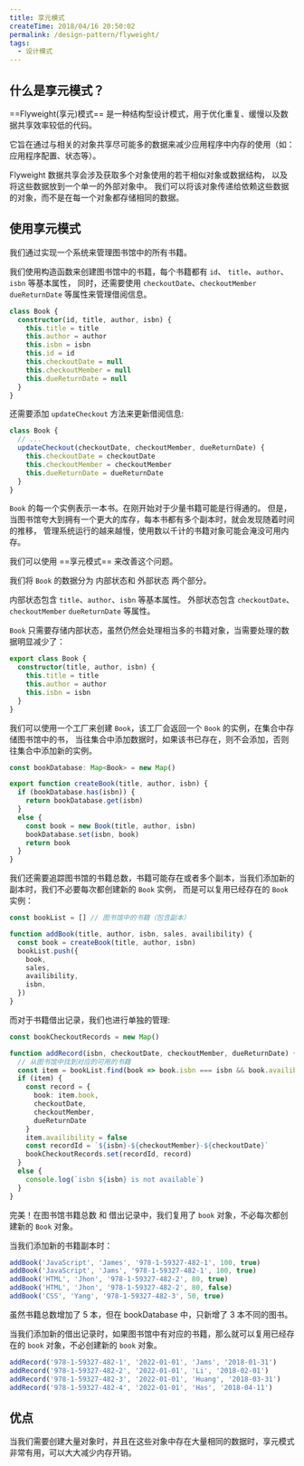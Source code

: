 ```yaml
---
title: 享元模式
createTime: 2018/04/16 20:50:02
permalink: /design-pattern/flyweight/
tags:
  - 设计模式
---
```


## 什么是享元模式？

==Flyweight(享元)模式== 是一种结构型设计模式，用于优化重复、缓慢以及数据共享效率较低的代码。

它旨在通过与相关的对象共享尽可能多的数据来减少应用程序中内存的使用（如：应用程序配置、状态等）。

Flyweight 数据共享会涉及获取多个对象使用的若干相似对象或数据结构，
以及将这些数据放到一个单一的外部对象中。
我们可以将该对象传递给依赖这些数据的对象，而不是在每一个对象都存储相同的数据。

## 使用享元模式

我们通过实现一个系统来管理图书馆中的所有书籍。

我们使用构造函数来创建图书馆中的书籍，每个书籍都有 `id`、 `title`、`author`、`isbn` 等基本属性，
同时，还需要使用 `checkoutDate`、`checkoutMember` `dueReturnDate` 等属性来管理借阅信息。

```ts
class Book {
  constructor(id, title, author, isbn) {
    this.title = title
    this.author = author
    this.isbn = isbn
    this.id = id
    this.checkoutDate = null
    this.checkoutMember = null
    this.dueReturnDate = null
  }
}
```

还需要添加 `updateCheckout` 方法来更新借阅信息:

```ts
class Book {
  // ...
  updateCheckout(checkoutDate, checkoutMember, dueReturnDate) {
    this.checkoutDate = checkoutDate
    this.checkoutMember = checkoutMember
    this.dueReturnDate = dueReturnDate
  }
}
```

`Book` 的每一个实例表示一本书。在刚开始对于少量书籍可能是行得通的。
但是，当图书馆夸大到拥有一个更大的库存，每本书都有多个副本时，就会发现随着时间的推移，
管理系统运行的越来越慢，使用数以千计的书籍对象可能会淹没可用内存。

我们可以使用 ==享元模式== 来改善这个问题。

我们将 `Book` 的数据分为 内部状态和 外部状态 两个部分。

内部状态包含 `title`、`author`、`isbn` 等基本属性。
外部状态包含 `checkoutDate`、`checkoutMember` `dueReturnDate` 等属性。

`Book` 只需要存储内部状态，虽然仍然会处理相当多的书籍对象，当需要处理的数据明显减少了：

```ts
export class Book {
  constructor(title, author, isbn) {
    this.title = title
    this.author = author
    this.isbn = isbn
  }
}
```

我们可以使用一个工厂来创建 `Book`，该工厂会返回一个 `Book` 的实例，在集合中存储图书馆中的书，
当往集合中添加数据时，如果该书已存在，则不会添加，否则往集合中添加新的实例。

```ts
const bookDatabase: Map<Book> = new Map()

export function createBook(title, author, isbn) {
  if (bookDatabase.has(isbn)) {
    return bookDatabase.get(isbn)
  }
  else {
    const book = new Book(title, author, isbn)
    bookDatabase.set(isbn, book)
    return book
  }
}
```

我们还需要追踪图书馆的书籍总数，书籍可能存在或者多个副本，当我们添加新的副本时，我们不必要每次都创建新的 `Book` 实例，
而是可以复用已经存在的 `Book` 实例：

```ts
const bookList = [] // 图书馆中的书籍（包含副本）

function addBook(title, author, isbn, sales, availibility) {
  const book = createBook(title, author, isbn)
  bookList.push({
    book,
    sales,
    availibility,
    isbn,
  })
}
```

而对于书籍借出记录，我们也进行单独的管理:

```ts
const bookCheckoutRecords = new Map()

function addRecord(isbn, checkoutDate, checkoutMember, dueReturnDate) {
  // 从图书馆中找到对应的可用的书籍
  const item = bookList.find(book => book.isbn === isbn && book.availibility)
  if (item) {
    const record = {
      book: item.book,
      checkoutDate,
      checkoutMember,
      dueReturnDate
    }
    item.availibility = false
    const recordId = `${isbn}-${checkoutMember}-${checkoutDate}`
    bookCheckoutRecords.set(recordId, record)
  }
  else {
    console.log(`isbn ${isbn} is not available`)
  }
}
```

完美！在图书馆书籍总数 和 借出记录中，我们复用了 `book` 对象，不必每次都创建新的 `Book` 对象。

当我们添加新的书籍副本时：

```ts
addBook('JavaScript', 'James', '978-1-59327-482-1', 100, true)
addBook('JavaScript', 'Jams', '978-1-59327-482-1', 100, true)
addBook('HTML', 'Jhon', '978-1-59327-482-2', 80, true)
addBook('HTML', 'Jhon', '978-1-59327-482-2', 80, false)
addBook('CSS', 'Yang', '978-1-59327-482-3', 50, true)
```

虽然书籍总数增加了 5 本，但在 bookDatabase 中，只新增了 3 本不同的图书。

当我们添加新的借出记录时，如果图书馆中有对应的书籍，那么就可以复用已经存在的 `book` 对象，不必创建新的 `book` 对象。

```ts
addRecord('978-1-59327-482-1', '2022-01-01', 'Jams', '2018-01-31')
addRecord('978-1-59327-482-2', '2022-01-01', 'Li', '2018-02-01')
addRecord('978-1-59327-482-3', '2022-01-01', 'Huang', '2018-03-31')
addRecord('978-1-59327-482-4', '2022-01-01', 'Has', '2018-04-11')
```

## 优点

当我们需要创建大量对象时，并且在这些对象中存在大量相同的数据时，享元模式 非常有用，可以大大减少内存开销。
